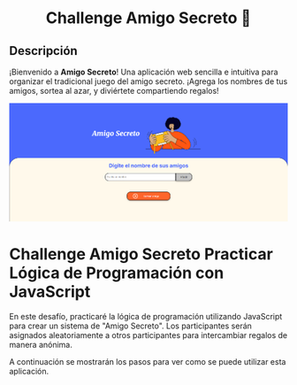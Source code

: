 <h1 align="center"> Challenge Amigo Secreto 🎁 </h1>

## Descripción

¡Bienvenido a **Amigo Secreto**!
Una aplicación web sencilla e intuitiva para organizar el tradicional juego del amigo secreto. ¡Agrega los nombres de tus amigos, sortea al azar, y diviértete compartiendo regalos!

![Vista previa del proyecto](https://github.com/CarlosRW/Amigo-Secreto/blob/main/assets/imagen%20proyecto%20amigo-secreto.png?raw=true)

<h1> Challenge Amigo Secreto Practicar Lógica de Programación con JavaScript </h1>

<p> En este desafío, practicaré la lógica de programación utilizando JavaScript para crear un sistema de "Amigo Secreto". Los participantes serán asignados aleatoriamente a otros participantes para intercambiar regalos de manera anónima. </p>

<p> A continuación se mostrarán los pasos para ver como se puede utilizar esta aplicación. </p>
